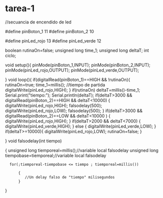 tarea-1
=======
//secuancia de encendido de led 



#define pinBoton_1 11
#define pinBoton_2 10

#define pinLed_rojo 13
#define pinLed_verde 12

boolean rutinaOn=false;
unsigned long time_1;
unsigned long deltaT;
int ciclo;

void setup(){
  pinMode(pinBoton_1,INPUT);
  pinMode(pinBoton_2,INPUT);
  pinMode(pinLed_rojo,OUTPUT);
  pinMode(pinLed_verde,OUTPUT);

}
void loop(){
  if(digitalRead(pinBoton_1)==HIGH && !rutinaOn){
    rutinaOn=true;
    time_1=millis(); //tiempo de partida 
    digitalWrite(pinLed_rojo,HIGH);
  }
  if(rutinaOn)
  deltaT=millis()-time_1;
  Serial.print("tiempo:");
  Serial.println(deltaT);
  if(deltaT>3000 && digitalRead(pinBoton_2)==HIGH && deltaT<10000)
  {
    digitalWrite(pinLed_rojo,HIGH);
    falsodelay(500);
    digitalWrite(pinLed_rojo,LOW);
    falsodelay(500);
  }
  if(deltaT>3000 && digitalRead(pinBoton_2)==LOW && deltaT<10000 )
  {
    digitalWrite(pinLed_rojo,HIGH);
  }
  if(deltaT>2000 && deltaT<7000)
  {
    digitalWrite(pinLed_verde,HIGH);
  }
  else
  {
    digitalWrite(pinLed_verde,LOW);
  }
  if(deltaT>=10000){
    digitalWrite(pinLed_rojo,LOW);
    rutinaOn=false;
  }

}
void falsodelay(int tiempo)

{
  unsigned long tiemporeal=millis();//variable local falsodelay
  unsigned long tiempobase=tiemporeal;//variable local falsodelay
   
      for(;tiemporeal-tiempobase <= tiempo ; tiemporeal=millis())
 
          {
             //Un delay falso de "tiempo" milisegundos 
          } 
  
}





